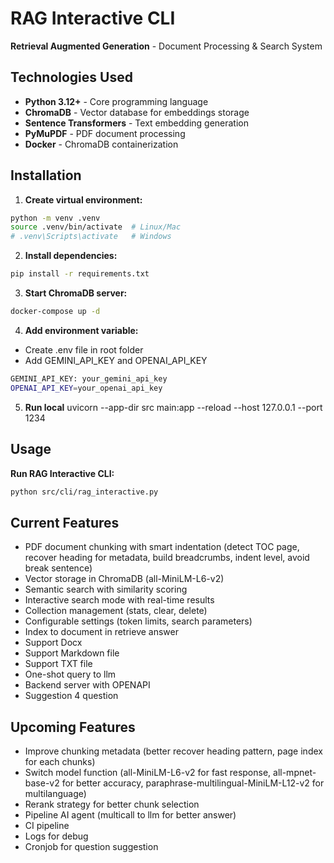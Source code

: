 # RAG Interactive CLI

**Retrieval Augmented Generation** - Document Processing & Search System

## Technologies Used
- **Python 3.12+** - Core programming language
- **ChromaDB** - Vector database for embeddings storage
- **Sentence Transformers** - Text embedding generation
- **PyMuPDF** - PDF document processing
- **Docker** - ChromaDB containerization

## Installation

1. **Create virtual environment:**
```bash
python -m venv .venv
source .venv/bin/activate  # Linux/Mac
# .venv\Scripts\activate   # Windows
```

2. **Install dependencies:**
```bash
pip install -r requirements.txt
```

3. **Start ChromaDB server:**
```bash
docker-compose up -d
```

4. **Add environment variable:**
- Create .env file in root folder
- Add GEMINI_API_KEY and OPENAI_API_KEY
```bash
GEMINI_API_KEY: your_gemini_api_key
OPENAI_API_KEY=your_openai_api_key
```

5. **Run local**
uvicorn --app-dir src main:app --reload --host 127.0.0.1 --port 1234
## Usage

**Run RAG Interactive CLI:**
```bash
python src/cli/rag_interactive.py
```
## Current Features
- PDF document chunking with smart indentation (detect TOC page, recover heading for metadata, build breadcrumbs, indent level, avoid break sentence)
- Vector storage in ChromaDB (all-MiniLM-L6-v2)
- Semantic search with similarity scoring 
- Interactive search mode with real-time results
- Collection management (stats, clear, delete)
- Configurable settings (token limits, search parameters)
- Index to document in retrieve answer
- Support Docx
- Support Markdown file
- Support TXT file
- One-shot query to llm
- Backend server with OPENAPI
- Suggestion 4 question

## Upcoming Features
- Improve chunking metadata (better recover heading pattern, page index for each chunks)
- Switch model function (all-MiniLM-L6-v2 for fast response, all-mpnet-base-v2 for better accuracy, paraphrase-multilingual-MiniLM-L12-v2 for multilanguage)
- Rerank strategy for better chunk selection
- Pipeline AI agent (multicall to llm for better answer)
- CI pipeline
- Logs for debug
- Cronjob for question suggestion
